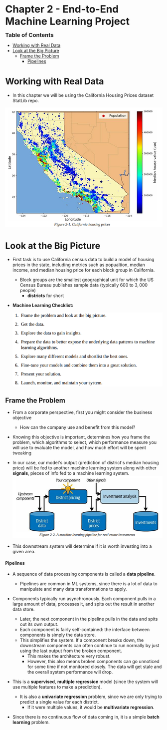 <font size=6>**Chapter 2 - End-to-End Machine Learning Project**</font>

<font size=4>**Table of Contents**</font>

- [Working with Real Data](#working-with-real-data)
- [Look at the Big Picture](#look-at-the-big-picture)
  - [Frame the Problem](#frame-the-problem)
      - [Pipelines](#pipelines)


# Working with Real Data

- In this chapter we will be using the California Housing Prices dataset StatLib repo. 

![California Housing Prices Figure](images/2_1.png)

# Look at the Big Picture 

- First task is to use California census data to build a model of housing prices in the state, including metrics such as popualtion, median income, and median housing price for each block group in California. 
  - Block groups are the smallest geographical unit for which the US Census Bureau publishes sample data (typically $600$ to $3,000$ people)
    - **districts** for short
- **Machine Learning Checklist:** 

    ![Machine Learning Project Checklist](images/app_A.png)

## Frame the Problem

* From a corporate perspective, first you might consider the business objective
  * How can the company use and benefit from this model?
* Knowing this objective is important, determines how you frame the problem, which algorithms to select, which performance measure you will use to evaluate the model, and how much effort will be spent tweaking

* In our case, our model's output (prediction of district's median housing price) will be fed to another machine learning system along with other **signals**, pieces of info fed to a machine learning system. 
![Machine Learning Pipeline](images/2_2.png)

* This downstream system will determine if it is worth investing into a given area. 

#### Pipelines

* A sequence of data processing components is called a **data pipeline**.
  * Pipelines are common in ML systems, since there is a lot of data to manipulate and many data transformations to apply.

* Components typically run asynchronously. Each component pulls in a large amount of data, processes it, and spits out the result in another data store. 
  * Later, the next component in the pipeline pulls in the data and spits out its own output. 
  * Each component is fairly self-contained: the interface between components is simply the data store. 
  * This simplifies the system. If a component breaks down, the downstream components can often continue to run normally by just using the last output from the broken component. 
    * This makes the architecture very robust. 
    * However, this also means broken components can go unnoticed for some time if not monitored closely. The data will get stale and the overall system performance will drop.
* This is a **supervised**, **multiple regression** model (since the system will use multiple features to make a prediction).
  * It is also a **univariate regression** problem, since we are only trying to predict a single value for each district. 
    * If it were multiple values, it would be **multivariate regression**.
* Since there is no continuous flow of data coming in, it is a simple **batch learning** problem. 
